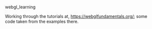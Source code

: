 webgl_learning

Working through the tutorials at, https://webglfundamentals.org/; some code taken from the examples there.